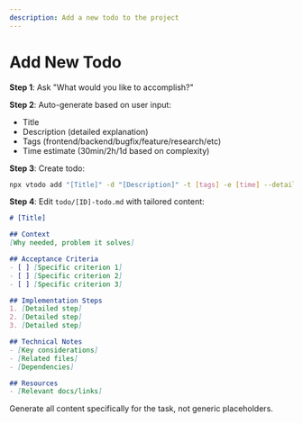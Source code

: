 ```yaml
---
description: Add a new todo to the project
---
```


# Add New Todo

**Step 1**: Ask "What would you like to accomplish?"

**Step 2**: Auto-generate based on user input:
- Title
- Description (detailed explanation)
- Tags (frontend/backend/bugfix/feature/research/etc)
- Time estimate (30min/2h/1d based on complexity)

**Step 3**: Create todo:
```bash
npx vtodo add "[Title]" -d "[Description]" -t [tags] -e [time] --detail
```

**Step 4**: Edit `todo/[ID]-todo.md` with tailored content:
```markdown
# [Title]

## Context
[Why needed, problem it solves]

## Acceptance Criteria
- [ ] [Specific criterion 1]
- [ ] [Specific criterion 2]
- [ ] [Specific criterion 3]

## Implementation Steps
1. [Detailed step]
2. [Detailed step]
3. [Detailed step]

## Technical Notes
- [Key considerations]
- [Related files]
- [Dependencies]

## Resources
- [Relevant docs/links]
```

Generate all content specifically for the task, not generic placeholders.